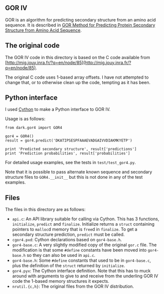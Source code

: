 ## GOR IV

GOR is an algorithm for predicting secondary structure from an amino acid
sequence. It is described in
[GOR Method for Predicting Protein Secondary Structure from Amino Acid Sequence](http://www.ulb.ac.be/di/map/tlenaert/Home_Tom_Lenaerts/INFO-F-208_files/1996%20Garnier.pdf).

## The original code

The GOR IV code in this directory is based on the C code available from
[http://mig.jouy.inra.fr/?q=en/node/85](http://mig.jouy.inra.fr/?q=en/node/85).

The original C code uses 1-based array offsets. I have not attempted to
change that, or to otherwise clean up the code, tempting as it has been.

## Python interface

I used [Cython](http://cython.org/) to make a Python interface to GOR IV.

Usage is as follows:

```
from dark.gor4 import GOR4

gor4 = GOR4()
result = gor4.predict('DKATIPSESPFAAAEVADGAIVVDIAKMKYETP')

print 'Predicted secondary structure', result['predictions']
print 'Prediction probabilities', result['probabilities']
```

For detailed usage examples, see the tests in `test/test_gor4.py`.

Note that it is possible to pass alternate known sequence and secondary
structure files to `GOR4.__init__` but this is not done in any of the test
examples.

## Files

The files in this directory are as follows:

* `api.c`: An API library suitable for calling via Cython. This has 3
  functions, `initialize`, `predict` and `finalize`.  Initialize returns a
  `struct` containing pointers to `malloc`d memory that is `free`d in
  `finalize`. To get a secondary structure prediction, `predict` must be
  called.
* `cgor4.pxd`: Cython declarations based on `gor4-base.h`.
* `gor4-base.c`: A very slightly modified copy of the original `gor.c` file.  The
  modification is that some `#define` constants have been moved into `gor4-base.h`
  so they can also be used in `api.c`.
* `gor4-base.h`: Some `#define` constants that used to be in `gor4-base.c`, plus
  the definition of the `struct` returned by `initialize`.
* `gor4.pyx`: The Cython interface definition. Note that this has to muck around
  with arguments to give to and receive from the underling GOR IV code the 1-based
  memory structures it expects.
* `nrutil.{c,h}`: The original files from the GOR IV distribution.
